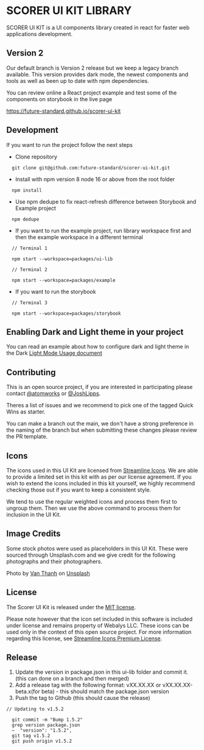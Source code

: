 # SCORER UI KIT LIBRARY

  SCORER UI KIT is a UI components library created in react for faster web applications development.

## Version 2

  Our default branch is Version 2 release but we keep a legacy branch available.
  This version provides dark mode, the newest components and tools as well as been up to date with npm dependencies.

  You can review online a React project example and test some of the components on storybook in the live page

  https://future-standard.github.io/scorer-ui-kit



## Development

If you want to run the project follow the next steps

- Clone repository
```
  git clone git@github.com:future-standard/scorer-ui-kit.git
```

- Install with npm version 8 node 16 or above from the root folder
```
  npm install
```

- Use npm dedupe to fix react-refresh difference between Storybook and Example project
```
  npm dedupe
```

- If you want to run the example project, run library workspace first and then the example workspace in a different terminal

```
  // Terminal 1

  npm start --workspace=packages/ui-lib
```

```
  // Terminal 2

  npm start --workspace=packages/example
```

- If you want to run the storybook

```
  // Terminal 3

  npm start --workspace=packages/storybook
```

## Enabling Dark and Light theme in your project
  You can read an example about how to configure dark and light theme in the Dark [Light Mode Usage document](../../dark_light_mode_usage.md)

## Contributing

This is an open source project, if you are interested in participating please contact [@atomworks](https://github.com/atomworks) or [@JoshLipps](https://github.com/JoshLipps).

Theres a list of issues and we recommend to pick one of the tagged Quick Wins as starter.

You can make a branch out the main, we don't have a strong preference in the naming of the branch but when submitting these changes please review the PR template.


## Icons

The icons used in this UI Kit are licensed from [Streamline Icons](https://streamlineicons.com/). We are able to provide a limited set in this kit with as per our license agreement. If you wish to extend the icons included in this kit yourself, we highly recommend checking those out if you want to keep a consistent style.

We tend to use the regular weighted icons and process them first to ungroup them. Then we use the above command to process them for inclusion in the UI Kit.


## Image Credits

Some stock photos were used as placeholders in this UI Kit. These were sourced through Unsplash.com and we give credit for the following photographs and their photographers.

Photo by [Van Thanh](https://unsplash.com/@vanthanh2608?utm_source=unsplash&amp;utm_medium=referral&amp;utm_content=creditCopyText) on [Unsplash](https://unsplash.com/s/photos/cafe?utm_source=unsplash&amp;utm_medium=referral&amp;utm_content=creditCopyText)


## License

The Scorer UI Kit is released under the [MIT license](../../LICENSE.md).

Please note however that the icon set included in this software is included under license and remains property of Webalys LLC. These icons can be used only in the context of this open source project. For more information regarding this license, see [Streamline Icons Premium License](https://help.streamlineicons.com/license-premium).

## Release
1. Update the version in package.json in this ui-lib folder and commit it. (this can done on a branch and then merged)
2. Add a release tag with the following format: vXX.XX.XX or vXX.XX.XX-beta.x(for beta) - this should match the package.json version
3. Push the tag to Github (this should cause the release)

```
// Updating to v1.5.2

  git commit -m "Bump 1.5.2"
  grep version package.json
  ~  "version": "1.5.2",
  git tag v1.5.2
  git push origin v1.5.2
```


